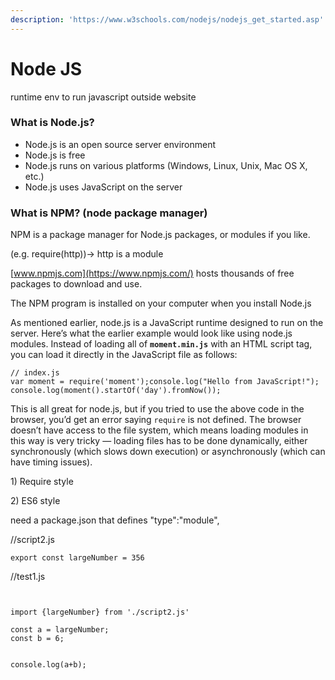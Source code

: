 ```yaml
---
description: 'https://www.w3schools.com/nodejs/nodejs_get_started.asp'
---
```


# Node JS

runtime env to run javascript outside website 

### What is Node.js?

* Node.js is an open source server environment
* Node.js is free
* Node.js runs on various platforms \(Windows, Linux, Unix, Mac OS X, etc.\)
* Node.js uses JavaScript on the server



### What is NPM? \(node package manager\) 

NPM is a package manager for Node.js packages, or modules if you like.  

\(e.g. require\(http\)\)-&gt; http is a module

[www.npmjs.com](https://www.npmjs.com/) hosts thousands of free packages to download and use.

The NPM program is installed on your computer when you install Node.js





As mentioned earlier, node.js is a JavaScript runtime designed to run on the server. Here’s what the earlier example would look like using node.js modules. Instead of loading all of **`moment.min.js`** with an HTML script tag, you can load it directly in the JavaScript file as follows:

```text
// index.js
var moment = require('moment');console.log("Hello from JavaScript!");
console.log(moment().startOf('day').fromNow());
```

This is all great for node.js, but if you tried to use the above code in the browser, you’d get an error saying `require` is not defined. The browser doesn’t have access to the file system, which means loading modules in this way is very tricky — loading files has to be done dynamically, either synchronously \(which slows down execution\) or asynchronously \(which can have timing issues\).



1\) Require style

2\) ES6 style

need a package.json that defines "type":"module",

//script2.js

```text
export const largeNumber = 356
```

//test1.js

```text


import {largeNumber} from './script2.js'

const a = largeNumber;
const b = 6;


console.log(a+b);

```

